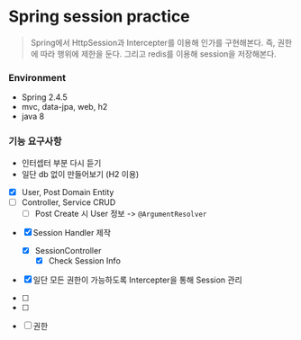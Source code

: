 # Spring session practice
> Spring에서 HttpSession과 Intercepter를 이용해 인가를 구현해본다. 
> 즉, 권한에 따라 행위에 제한을 둔다. 그리고 redis를 이용해 session을 저장해본다. 

### Environment
- Spring 2.4.5
- mvc, data-jpa, web, h2 
- java 8

### 기능 요구사항

- 인터셉터 부분 다시 듣기
- 일단 db 없이 만들어보기 (H2 이용)
- [x]  User, Post Domain Entity
- [ ]  Controller, Service CRUD 
    - [ ]  Post Create 시 User 정보 -> `@ArgumentResolver`

[//]: # (- [ ]  CRUD Test Code 작성)
- [x]  Session Handler 제작
    - [x]  SessionController
        - [x]  Check Session Info
- [x]  일단 모든 권한이 가능하도록 Intercepter을 통해 Session 관리

- [ ] 
- [ ] 
- [ ]  권한